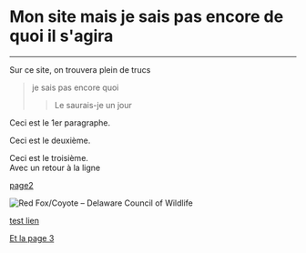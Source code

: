 # Mon site mais je sais pas encore de quoi il s'agira

---

Sur ce site, on trouvera plein de trucs

> je sais pas encore quoi
>> Le saurais-je un jour

Ceci est le 1er paragraphe.

Ceci est le deuxième.

Ceci est le troisième.  
Avec un retour à la ligne

[page2](Page2.md)

<img src="https://encrypted-tbn2.gstatic.com/images?q=tbn:ANd9GcTj-5yUuepAKXdNxmCe-peJpyJtm0zpLqie93S1TiOIV2dyMw5Ji0KFLqF7FkCI8ijK7u3xm3cIzOJfxf4ttIW31iZzBc-MdxHC0-rppcI" alt="Red Fox/Coyote – Delaware Council of Wildlife"/>

[test lien](https://ent.univ-brest.fr/web/expanded)

[Et la page 3](Page3.md)

